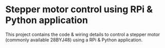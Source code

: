 # Stepper motor control using RPi & Python application

This project contains the code & wiring details to control a stepper motor (commonly available 28BYJ48) using a RPi & Python application.